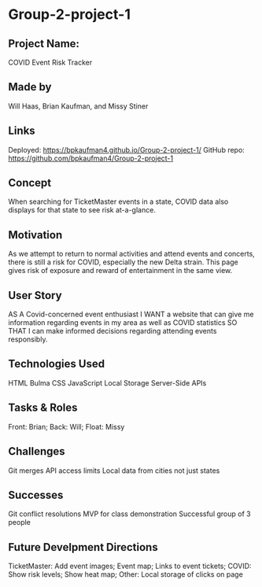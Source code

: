 # Group-2-project-1

## Project Name:
COVID Event Risk Tracker

## Made by 
Will Haas, Brian Kaufman, and Missy Stiner

## Links
Deployed: https://bpkaufman4.github.io/Group-2-project-1/
GitHub repo: https://github.com/bpkaufman4/Group-2-project-1

## Concept
When searching for TicketMaster events in a state, COVID data also displays for that state to see risk at-a-glance.

## Motivation
As we attempt to return to normal activities and attend events and concerts, there is still a risk for COVID, especially the new Delta strain. This page gives risk of exposure and reward of entertainment in the same view.

## User Story
AS A Covid-concerned event enthusiast 
I WANT a website that can give me information regarding events in my area as well as COVID statistics 
SO THAT I can make informed decisions regarding attending events responsibly.

## Technologies Used
HTML
Bulma CSS
JavaScript
Local Storage
Server-Side APIs

## Tasks & Roles
Front: Brian; Back: Will; Float: Missy

## Challenges
Git merges
API access limits
Local data from cities not just states

## Successes
Git conflict resolutions
MVP for class demonstration
Successful group of 3 people

## Future Develpment Directions
TicketMaster: Add event images; Event map; Links to event tickets;
COVID: Show risk levels; Show heat map; 
Other: Local storage of clicks on page